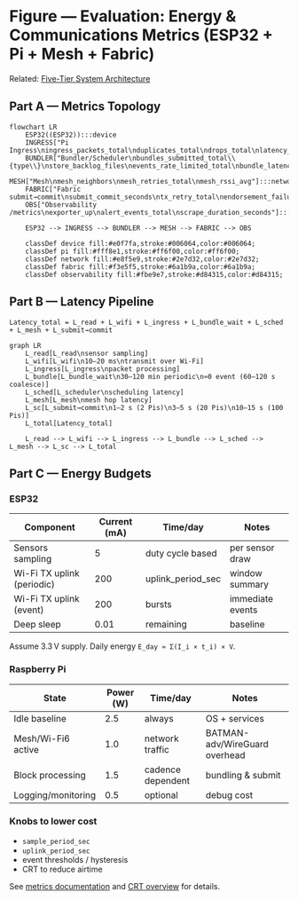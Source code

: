 # Figure — Evaluation: Energy & Communications Metrics (ESP32 + Pi + Mesh + Fabric)

Related: [Five-Tier System Architecture](figure1_three_tier_system_architecture.md)

## Part A — Metrics Topology

```mermaid
flowchart LR
    ESP32((ESP32)):::device
    INGRESS["Pi Ingress\ningress_packets_total\nduplicates_total\ndrops_total\nlatency_seconds"]:::pi
    BUNDLER["Bundler/Scheduler\nbundles_submitted_total\\{type\\}\nstore_backlog_files\nevents_rate_limited_total\nbundle_latency_seconds"]:::pi
    MESH["Mesh\nmesh_neighbors\nmesh_retries_total\nmesh_rssi_avg"]:::network
    FABRIC["Fabric submit→commit\nsubmit_commit_seconds\ntx_retry_total\nendorsement_failures_total"]:::fabric
    OBS["Observability /metrics\nexporter_up\nalert_events_total\nscrape_duration_seconds"]:::observability

    ESP32 --> INGRESS --> BUNDLER --> MESH --> FABRIC --> OBS

    classDef device fill:#e0f7fa,stroke:#006064,color:#006064;
    classDef pi fill:#fff8e1,stroke:#ff6f00,color:#ff6f00;
    classDef network fill:#e8f5e9,stroke:#2e7d32,color:#2e7d32;
    classDef fabric fill:#f3e5f5,stroke:#6a1b9a,color:#6a1b9a;
    classDef observability fill:#fbe9e7,stroke:#d84315,color:#d84315;
```

## Part B — Latency Pipeline

`Latency_total = L_read + L_wifi + L_ingress + L_bundle_wait + L_sched + L_mesh + L_submit→commit`

```mermaid
graph LR
    L_read[L_read\nsensor sampling]
    L_wifi[L_wifi\n10–20 ms\ntransmit over Wi-Fi]
    L_ingress[L_ingress\npacket processing]
    L_bundle[L_bundle_wait\n30–120 min periodic\n≈0 event (60–120 s coalesce)]
    L_sched[L_scheduler\nscheduling latency]
    L_mesh[L_mesh\nmesh hop latency]
    L_sc[L_submit→commit\n1–2 s (2 Pis)\n3–5 s (20 Pis)\n10–15 s (100 Pis)]
    L_total[Latency_total]

    L_read --> L_wifi --> L_ingress --> L_bundle --> L_sched --> L_mesh --> L_sc --> L_total
```

## Part C — Energy Budgets

### ESP32

| Component | Current (mA) | Time/day | Notes |
| --- | --- | --- | --- |
| Sensors sampling | 5 | duty cycle based | per sensor draw |
| Wi-Fi TX uplink (periodic) | 200 | uplink_period_sec | window summary |
| Wi-Fi TX uplink (event) | 200 | bursts | immediate events |
| Deep sleep | 0.01 | remaining | baseline |

Assume 3.3 V supply. Daily energy `E_day ≈ Σ(I_i × t_i) × V`.

### Raspberry Pi

| State | Power (W) | Time/day | Notes |
| --- | --- | --- | --- |
| Idle baseline | 2.5 | always | OS + services |
| Mesh/Wi-Fi6 active | 1.0 | network traffic | BATMAN-adv/WireGuard overhead |
| Block processing | 1.5 | cadence dependent | bundling & submit | 
| Logging/monitoring | 0.5 | optional | debug cost |

### Knobs to lower cost

- `sample_period_sec`
- `uplink_period_sec`
- event thresholds / hysteresis
- CRT to reduce airtime

See [metrics documentation](../docs/metrics.md) and [CRT overview](../docs/crt.md) for details.

